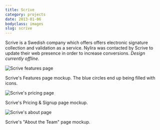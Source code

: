 ```yaml
---
title: Scrive
category: projects
date: 2013-01-06
bodyclass: images
slug: scrive
---
```


Scrive is a Swedish company which offers offers electronic signature collection and validation as a service. Nylira was contacted by Scrive to update their web presence in order to increase conversions. *Design currently offline.*

<div class="figure">
  <img src="../assets/images/projects/scrive-01.png" alt="Scrive features page" />
  <div class="figcaption">
    <p>Scrive's Features page mockup. The blue circles end up being filled with icons.</p>
  </div>
</div>

<div class="figure">
  <img src="../assets/images/projects/scrive-03.png" alt="Scrive's pricing page" />
  <div class="figcaption">
    <p>Scrive's Pricing &amp; Signup page mockup. </p>
  </div>
</div>

<div class="figure">
  <img src="../assets/images/projects/scrive-02.png" alt="Scrive's about page" />
  <div class="figcaption">
    <p>Scrive's "About the Team" page mockup. </p>
  </div>
</div>
